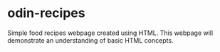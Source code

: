 # odin-recipes

Simple food recipes webpage created using HTML. This webpage will demonstrate an understanding of basic HTML concepts. 